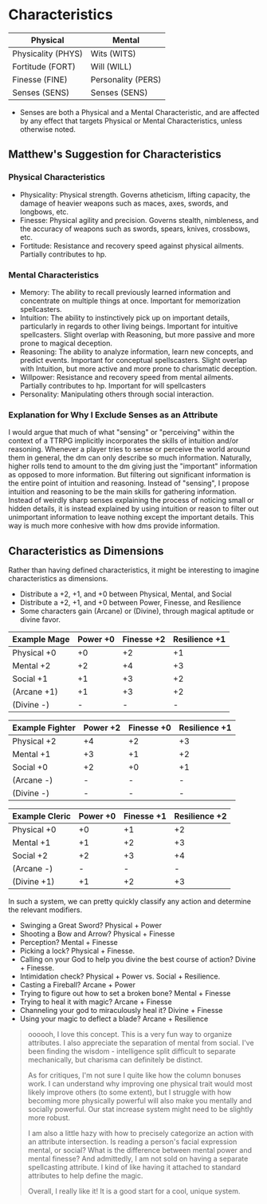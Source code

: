 # Characteristics

| Physical           | Mental             |
| ------------------ | ------------------ |
| Physicality (PHYS) | Wits (WITS)        |
| Fortitude (FORT)   | Will (WILL)        |
| Finesse (FINE)     | Personality (PERS) |
| Senses (SENS)      | Senses (SENS)      |

* Senses are both a Physical and a Mental Characteristic, and are affected by any effect that targets Physical or Mental Characteristics, unless otherwise noted.

## Matthew's Suggestion for Characteristics

### Physical Characteristics

* Physicality: Physical strength. Governs atheticism, lifting capacity, the damage of heavier weapons such as maces, axes, swords, and longbows, etc.
* Finesse: Physical agility and precision. Governs stealth, nimbleness, and the accuracy of weapons such as swords, spears, knives, crossbows, etc.
* Fortitude: Resistance and recovery speed against physical ailments. Partially contributes to hp.

### Mental Characteristics

* Memory: The ability to recall previously learned information and concentrate on multiple things at once. Important for memorization spellcasters.
* Intuition: The ability to instinctively pick up on important details, particularly in regards to other living beings. Important for intuitive spellcasters. Slight overlap with Reasoning, but more passive and more prone to magical deception.
* Reasoning: The ability to analyze information, learn new concepts, and predict events. Important for conceptual spellscasters. Slight overlap with Intuition, but more active and more prone to charismatic deception.
* Willpower: Resistance and recovery speed from mental ailments. Partially contributes to hp. Important for will spellcasters
* Personality: Manipulating others through social interaction.

### Explanation for Why I Exclude Senses as an Attribute

I would argue that much of what "sensing" or "perceiving" within the context of a TTRPG implicitly incorporates the skills of intuition and/or reasoning. Whenever a player tries to sense or perceive the world around them in general, the dm can only describe so much information. Naturally, higher rolls tend to amount to the dm giving just the "important" information as opposed to more information. But filtering out significant information is the entire point of intuition and reasoning. Instead of "sensing", I propose intuition and reasoning to be the main skills for gathering information. Instead of weirdly sharp senses explaining the process of noticing small or hidden details, it is instead explained by using intuition or reason to filter out unimportant information to leave nothing except the important details. This way is much more conhesive with how dms provide information.

## Characteristics as Dimensions

Rather than having defined characteristics, it might be interesting to imagine characteristics as dimensions.

* Distribute a +2, +1, and +0 between Physical, Mental, and Social
* Distribute a +2, +1, and +0 between Power, Finesse, and Resilience
* Some characters gain (Arcane) or (Divine), through magical aptitude or divine favor.

| Example Mage | Power +0 | Finesse +2 | Resilience +1 |
| ------------ | -------- | ---------- | ------------- |
| Physical +0  | +0       | +2         | +1            |
| Mental +2    | +2       | +4         | +3            |
| Social +1    | +1       | +3         | +2            |
| (Arcane +1)  | +1       | +3         | +2            |
| (Divine -)   | -        | -          | -             |

| Example Fighter | Power +2 | Finesse +0 | Resilience +1 |
| --------------- | -------- | ---------- | ------------- |
| Physical +2     | +4       | +2         | +3            |
| Mental +1       | +3       | +1         | +2            |
| Social +0       | +2       | +0         | +1            |
| (Arcane -)      | -        | -          | -             |
| (Divine -)      | -        | -          | -             |

| Example Cleric | Power +0 | Finesse +1 | Resilience +2 |
| -------------- | -------- | ---------- | ------------- |
| Physical +0    | +0       | +1         | +2            |
| Mental +1      | +1       | +2         | +3            |
| Social +2      | +2       | +3         | +4            |
| (Arcane -)     | -        | -          | -             |
| (Divine +1)    | +1       | +2         | +3            |

In such a system, we can pretty quickly classify any action and determine the relevant modifiers.

* Swinging a Great Sword? Physical + Power
* Shooting a Bow and Arrow? Physical + Finesse
* Perception? Mental + Finesse
* Picking a lock? Physical + Finesse.
* Calling on your God to help you divine the best course of action? Divine + Finesse.
* Intimidation check? Physical + Power vs. Social + Resilience.
* Casting a Fireball? Arcane + Power
* Trying to figure out how to set a broken bone? Mental + Finesse
* Trying to heal it with magic? Arcane + Finesse
* Channeling your god to miraculously heal it? Divine + Finesse
* Using your magic to deflect a blade? Arcane + Resilience

> oooooh, I love this concept. This is a very fun way to organize attributes. I also appreciate the separation of mental from social. I've been finding the wisdom - intelligence split difficult to separate mechanically, but charisma can definitely be distinct.
> 
> As for critiques, I'm not sure I quite like how the column bonuses work. I can understand why improving one physical trait would most likely improve others (to some extent), but I struggle with how becoming more physically powerful will also make you mentally and socially powerful. Our stat increase system might need to be slightly more robust.
> 
> I am also a little hazy with how to precisely categorize an action with an attribute intersection. Is reading a person's facial expression mental, or social? What is the difference between mental power and mental finesse? And admittedly, I am not sold on having a separate spellcasting attribute. I kind of like having it attached to standard attributes to help define the magic.
> 
> Overall, I really like it! It is a good start for a cool, unique system.
